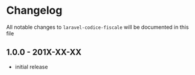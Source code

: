 # Changelog

All notable changes to `laravel-codice-fiscale` will be documented in this file

## 1.0.0 - 201X-XX-XX

- initial release
